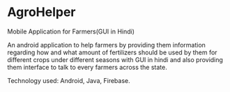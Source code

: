 # AgroHelper
Mobile Application for Farmers(GUI in Hindi)

An android application to help farmers by providing them information regarding how and what amount of fertilizers should be used by them for different crops under different seasons with GUI in hindi and also providing them interface to talk to every farmers across the state. 

Technology used: Android, Java, Firebase.
